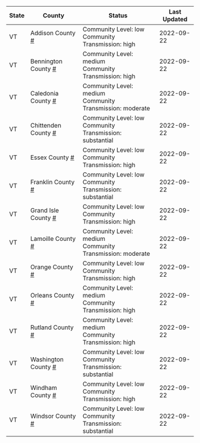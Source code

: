 State | County | Status | Last Updated
--- | --- | --- | --- 
VT | Addison County <a href="#addison_county">#</a> | <a name="addison_county"></a>Community Level: low<br/>Community Transmission: high | 2022-09-22
VT | Bennington County <a href="#bennington_county">#</a> | <a name="bennington_county"></a>Community Level: medium<br/>Community Transmission: high | 2022-09-22
VT | Caledonia County <a href="#caledonia_county">#</a> | <a name="caledonia_county"></a>Community Level: medium<br/>Community Transmission: moderate | 2022-09-22
VT | Chittenden County <a href="#chittenden_county">#</a> | <a name="chittenden_county"></a>Community Level: low<br/>Community Transmission: substantial | 2022-09-22
VT | Essex County <a href="#essex_county">#</a> | <a name="essex_county"></a>Community Level: low<br/>Community Transmission: high | 2022-09-22
VT | Franklin County <a href="#franklin_county">#</a> | <a name="franklin_county"></a>Community Level: low<br/>Community Transmission: substantial | 2022-09-22
VT | Grand Isle County <a href="#grand_isle_county">#</a> | <a name="grand_isle_county"></a>Community Level: low<br/>Community Transmission: high | 2022-09-22
VT | Lamoille County <a href="#lamoille_county">#</a> | <a name="lamoille_county"></a>Community Level: medium<br/>Community Transmission: moderate | 2022-09-22
VT | Orange County <a href="#orange_county">#</a> | <a name="orange_county"></a>Community Level: low<br/>Community Transmission: high | 2022-09-22
VT | Orleans County <a href="#orleans_county">#</a> | <a name="orleans_county"></a>Community Level: medium<br/>Community Transmission: high | 2022-09-22
VT | Rutland County <a href="#rutland_county">#</a> | <a name="rutland_county"></a>Community Level: medium<br/>Community Transmission: high | 2022-09-22
VT | Washington County <a href="#washington_county">#</a> | <a name="washington_county"></a>Community Level: low<br/>Community Transmission: substantial | 2022-09-22
VT | Windham County <a href="#windham_county">#</a> | <a name="windham_county"></a>Community Level: low<br/>Community Transmission: high | 2022-09-22
VT | Windsor County <a href="#windsor_county">#</a> | <a name="windsor_county"></a>Community Level: low<br/>Community Transmission: substantial | 2022-09-22
